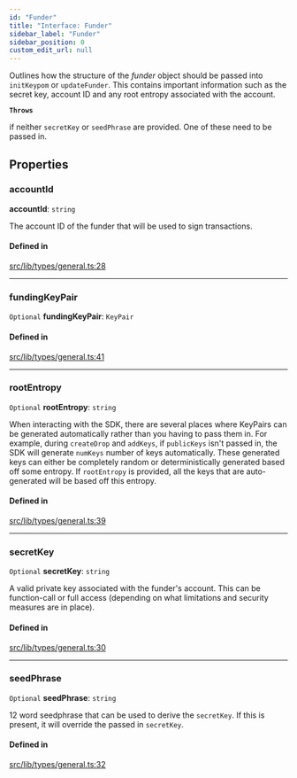 ```yaml
---
id: "Funder"
title: "Interface: Funder"
sidebar_label: "Funder"
sidebar_position: 0
custom_edit_url: null
---
```


Outlines how the structure of the *funder* object should be passed into `initKeypom` or `updateFunder`. This contains important information such as the
secret key, account ID and any root entropy associated with the account.

**`Throws`**

if neither `secretKey` or `seedPhrase` are provided. One of these need to be passed in.

## Properties

### accountId

 **accountId**: `string`

The account ID of the funder that will be used to sign transactions.

#### Defined in

[src/lib/types/general.ts:28](https://github.com/keypom/keypom-js/blob/bf39909/src/lib/types/general.ts#L28)

___

### fundingKeyPair

 `Optional` **fundingKeyPair**: `KeyPair`

#### Defined in

[src/lib/types/general.ts:41](https://github.com/keypom/keypom-js/blob/bf39909/src/lib/types/general.ts#L41)

___

### rootEntropy

 `Optional` **rootEntropy**: `string`

When interacting with the SDK, there are several places where KeyPairs can be generated automatically rather than you having to pass them in.
For example, during `createDrop` and `addKeys`, if `publicKeys` isn't passed in, the SDK will generate `numKeys` number of keys automatically.
These generated keys can either be completely random or deterministically generated based off some entropy. If `rootEntropy` is provided, all the
keys that are auto-generated will be based off this entropy.

#### Defined in

[src/lib/types/general.ts:39](https://github.com/keypom/keypom-js/blob/bf39909/src/lib/types/general.ts#L39)

___

### secretKey

 `Optional` **secretKey**: `string`

A valid private key associated with the funder's account. This can be function-call or full access (depending on what limitations and security measures are in place).

#### Defined in

[src/lib/types/general.ts:30](https://github.com/keypom/keypom-js/blob/bf39909/src/lib/types/general.ts#L30)

___

### seedPhrase

 `Optional` **seedPhrase**: `string`

12 word seedphrase that can be used to derive the `secretKey`. If this is present, it will override the passed in `secretKey`.

#### Defined in

[src/lib/types/general.ts:32](https://github.com/keypom/keypom-js/blob/bf39909/src/lib/types/general.ts#L32)
